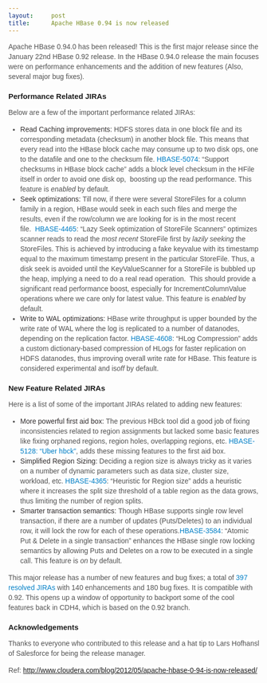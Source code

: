```yaml
---
layout:     post
title:      Apache HBase 0.94 is now released
---
```

<div id="article_content" class="article_content clearfix csdn-tracking-statistics" data-pid="blog" data-mod="popu_307" data-dsm="post">
								            <link rel="stylesheet" href="https://csdnimg.cn/release/phoenix/template/css/ck_htmledit_views-f76675cdea.css">
						<div class="htmledit_views" id="content_views">
                
<p style="font-family:'Lucida Grande CY', 'Lucida Grande', 'Lucida Sans', Helvetica, Arial, sans-serif;font-size:14px;line-height:20px;color:rgb(80,80,80);">
<span style="background-color:rgb(255,255,255);">Apache HBase 0.94.0 has been released! This is the first major release since the January 22nd HBase 0.92 release. In the HBase 0.94.0 release the main focuses were on performance enhancements and the addition
 of new features (Also, several major bug fixes).</span></p>
<h2 style="font-size:15px;line-height:17px;font-family:'Lucida Grande CY', 'Lucida Grande', 'Lucida Sans', Helvetica, Arial, sans-serif;">
<span style="background-color:rgb(255,255,255);">Performance Related JIRAs</span></h2>
<p style="font-family:'Lucida Grande CY', 'Lucida Grande', 'Lucida Sans', Helvetica, Arial, sans-serif;font-size:14px;line-height:20px;color:rgb(80,80,80);">
<span style="background-color:rgb(255,255,255);">Below are a few of the important performance related JIRAs:</span></p>
<ul style="font-family:'Lucida Grande CY', 'Lucida Grande', 'Lucida Sans', Helvetica, Arial, sans-serif;font-size:14px;line-height:20px;color:rgb(80,80,80);"><li title="HBASE-5074" style="list-style:disc;">
<span style="background-color:rgb(255,255,255);"><span style="font-style:inherit;color:rgb(47,43,44);">Read Caching improvements:</span> HDFS stores data in one block file and its corresponding metadata (checksum) in another block file. This means that every
 read into the HBase block cache may consume up to two disk ops, one to the datafile and one to the checksum file. <a title="HBASE-5074" href="https://issues.apache.org/jira/browse/HBASE-5074" rel="nofollow" style="text-decoration:none;color:rgb(1,126,197);">HBASE-5074</a>:
 “Support checksums in HBase block cache” adds a block level checksum in the HFile itself in order to avoid one disk op,  boosting up the read performance. This feature is <em>enabled</em> by default.</span></li><li style="list-style:disc;"><span style="background-color:rgb(255,255,255);"><span style="font-style:inherit;color:rgb(47,43,44);">Seek optimizations:</span> Till now, if there were several StoreFiles for a column family
 in a region, HBase would seek in each such files and merge the results, even if the row/column we are looking for is in the most recent file.  <a title="HBase-4465" href="https://issues.apache.org/jira/browse/HBASE-4465" rel="nofollow" style="text-decoration:none;color:rgb(1,126,197);">HBASE-4465</a>:
 “Lazy Seek optimization of StoreFile Scanners” optimizes scanner reads to read the<em> most recent</em> StoreFile first by <em>lazily seeking</em> the StoreFiles. This is achieved by introducing a fake keyvalue with its timestamp equal to the maximum timestamp
 present in the particular StoreFile. Thus, a disk seek is avoided until the KeyValueScanner for a StoreFile is bubbled up the heap, implying a need to do a real read operation.  This should provide a significant read performance boost, especially for IncrementColumnValue
 operations where we care only for latest value. This feature is <em>enabled</em> by default.</span></li><li style="list-style:disc;"><span style="background-color:rgb(255,255,255);"><span style="font-style:inherit;color:rgb(47,43,44);">Write to WAL optimizations: </span>HBase write throughput is upper bounded by the write rate
 of WAL where the log is replicated to a number of datanodes, depending on the replication factor. <a title="HBase-4608" href="https://issues.apache.org/jira/browse/HBASE-4608" rel="nofollow" style="text-decoration:none;color:rgb(1,126,197);">HBASE-4608</a>:
 “HLog Compression” adds a custom dictionary-based compression of HLogs for faster replication on HDFS datanodes, thus improving overall write rate for HBase. This feature is considered experimental and is<em>off</em> by default.</span></li></ul><h2 style="font-size:15px;line-height:17px;font-family:'Lucida Grande CY', 'Lucida Grande', 'Lucida Sans', Helvetica, Arial, sans-serif;">
<span style="background-color:rgb(255,255,255);">New Feature Related JIRAs</span></h2>
<p style="font-family:'Lucida Grande CY', 'Lucida Grande', 'Lucida Sans', Helvetica, Arial, sans-serif;font-size:14px;line-height:20px;color:rgb(80,80,80);">
<span style="background-color:rgb(255,255,255);">Here is a list of some of the important JIRAs related to adding new features:</span></p>
<ul style="font-family:'Lucida Grande CY', 'Lucida Grande', 'Lucida Sans', Helvetica, Arial, sans-serif;font-size:14px;line-height:20px;color:rgb(80,80,80);"><li style="list-style:disc;"><span style="background-color:rgb(255,255,255);"><span style="font-style:inherit;color:rgb(47,43,44);">More powerful first aid box:</span> The previous HBck tool did a good job of fixing inconsistencies
 related to region assignments but lacked some basic features like fixing orphaned regions, region holes, overlapping regions, etc. <a href="https://issues.apache.org/jira/browse/HBASE-5128" rel="nofollow" style="text-decoration:none;color:rgb(1,126,197);">HBASE-5128:
 “Uber hbck”</a>, adds these missing features to the first aid box.</span></li><li style="list-style:disc;"><span style="background-color:rgb(255,255,255);"><span style="font-style:inherit;color:rgb(47,43,44);">Simplified Region Sizing:</span> Deciding a region size is always tricky as it varies on
 a number of dynamic parameters such as data size, cluster size, workload, etc. <a title="HBase-4365" href="https://issues.apache.org/jira/browse/HBASE-4365" rel="nofollow" style="text-decoration:none;color:rgb(1,126,197);">HBASE-4365</a>: “Heuristic for Region
 size” adds a heuristic where it increases the split size threshold of a table region as the data grows, thus limiting the number of region splits.</span></li><li style="list-style:disc;"><span style="background-color:rgb(255,255,255);"><span style="font-style:inherit;color:rgb(47,43,44);">Smarter transaction semantics: </span>Though HBase supports single row level transaction,
 if there are a number of updates (Puts/Deletes) to an individual row, it will lock the row for each of these operations.<a title="HBase-3584" href="https://issues.apache.org/jira/browse/HBASE-3584" rel="nofollow" style="text-decoration:none;color:rgb(1,126,197);">HBASE-3584</a>:
 “Atomic Put &amp; Delete in a single transaction” enhances the HBase single row locking semantics by allowing Puts and Deletes on a row to be executed in a single call. This feature is <em>on</em> by default.</span></li></ul><p style="font-family:'Lucida Grande CY', 'Lucida Grande', 'Lucida Sans', Helvetica, Arial, sans-serif;font-size:14px;line-height:20px;color:rgb(80,80,80);">
<span style="background-color:rgb(255,255,255);">This major release has a number of new features and bug fixes; a total of <a title="397 resolved jiras" href="https://issues.apache.org/jira/secure/IssueNavigator.jspa?reset=true&amp;jqlQuery=project+%3D+HBASE+AND+fixVersion+%3D+%220.94.0%22+AND+resolution+%3D+Fixed+ORDER+BY+priority+DESC&amp;mode=hide" rel="nofollow" style="text-decoration:none;color:rgb(1,126,197);">397
 resolved JIRAs</a> with 140 enhancements and 180 bug fixes. It is compatible with 0.92. This opens up a window of opportunity to backport some of the cool features back in CDH4, which is based on the 0.92 branch.</span></p>
<h2 style="font-size:15px;line-height:17px;font-family:'Lucida Grande CY', 'Lucida Grande', 'Lucida Sans', Helvetica, Arial, sans-serif;">
<span style="background-color:rgb(255,255,255);">Acknowledgements</span></h2>
<p style="font-family:'Lucida Grande CY', 'Lucida Grande', 'Lucida Sans', Helvetica, Arial, sans-serif;font-size:14px;line-height:20px;color:rgb(80,80,80);">
<span style="background-color:rgb(255,255,255);">Thanks to everyone who contributed to this release and a hat tip to Lars Hofhansl of Salesforce for being the release manager.</span></p>
<p style="font-family:'Lucida Grande CY', 'Lucida Grande', 'Lucida Sans', Helvetica, Arial, sans-serif;font-size:14px;line-height:20px;color:rgb(80,80,80);">
<span style="background-color:rgb(255,255,255);">Ref: <a href="http://www.cloudera.com/blog/2012/05/apache-hbase-0-94-is-now-released/" rel="nofollow">http://www.cloudera.com/blog/2012/05/apache-hbase-0-94-is-now-released/</a></span></p>
            </div>
                </div>